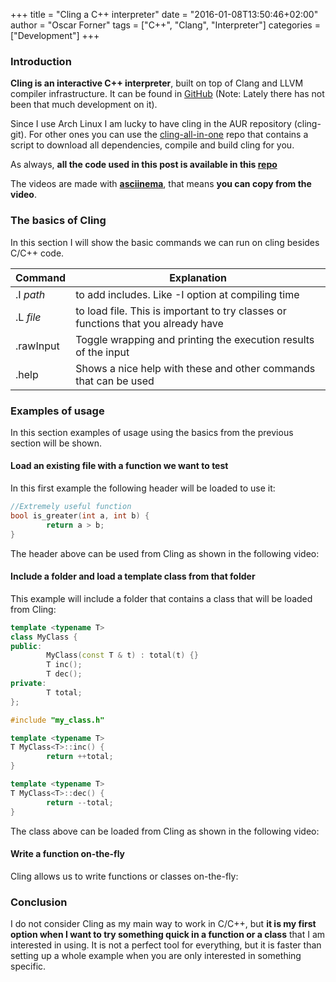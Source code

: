 +++
title = "Cling a C++ interpreter"
date = "2016-01-08T13:50:46+02:00"
author = "Oscar Forner"
tags = ["C++", "Clang", "Interpreter"]
categories = ["Development"]
+++

### Introduction

**Cling is an interactive C++ interpreter**, built on top of Clang and LLVM compiler infrastructure. It can be found in
[GitHub](https://github.com/vgvassilev/cling) (Note: Lately there has not been that much development on it).

Since I use Arch Linux I am lucky to have cling in the AUR repository (cling-git). For other ones you can use the
[cling-all-in-one](https://github.com/karies/cling-all-in-one/) repo that contains a script to download all dependencies, compile and build cling for you.

As always, **all the code used in this post is available in this [repo](https://github.com/maitesin/blog/tree/master/cling_interpreter_2016_01_08/src)**

The videos are made with **[asciinema](https://asciinema.org/)**, that means **you can copy from the video**.

### The basics of Cling

In this section I will show the basic commands we can run on cling besides C/C++ code.

| Command | Explanation |
|---|---|
| .I *path* | to add includes. Like -I option at compiling time |
| .L *file* | to load file. This is important to try classes or functions that you already have |
| .rawInput | Toggle wrapping and printing the execution results of the input |
| .help | Shows a nice help with these and other commands that can be used |

### Examples of usage

In this section examples of usage using the basics from the previous section will be shown.

#### Load an existing file with a function we want to test

In this first example the following header will be loaded to use it:

``` c
//Extremely useful function
bool is_greater(int a, int b) {
        return a > b;
}
```

The header above can be used from Cling as shown in the following video:
<script type="text/javascript" src="https://asciinema.org/a/0tlo8e6kltl1lvqcrm8vz6pxr.js"
id="asciicast-0tlo8e6kltl1lvqcrm8vz6pxr" async></script>

#### Include a folder and load a template class from that folder

This example will include a folder that contains a class that will be loaded from Cling:

``` cpp
template <typename T>
class MyClass {
public:
        MyClass(const T & t) : total(t) {}
        T inc();
        T dec();
private:
        T total;
};
```

``` cpp
#include "my_class.h"

template <typename T>
T MyClass<T>::inc() {
        return ++total;
}

template <typename T>
T MyClass<T>::dec() {
        return --total;
}
```

The class above can be loaded from Cling as shown in the following video:
<script type="text/javascript" src="https://asciinema.org/a/6dn649p755qhet4dr854vsclz.js"
id="asciicast-6dn649p755qhet4dr854vsclz" async></script>

#### Write a function on-the-fly

Cling allows us to write functions or classes on-the-fly:
<script type="text/javascript" src="https://asciinema.org/a/82i6wmeyjiyd2j6ohlhum0zm9.js"
id="asciicast-82i6wmeyjiyd2j6ohlhum0zm9" async></script>

### Conclusion

I do not consider Cling as my main way to work in C/C++, but **it is my first option when I want to try something quick
in a function or a class** that I am interested in using. It is not a perfect tool for everything, but it is faster than setting
up a whole example when you are only interested in something specific.

